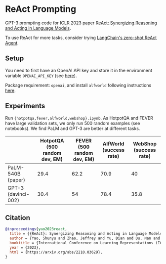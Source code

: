 # ReAct Prompting

GPT-3 prompting code for ICLR 2023 paper [ReAct: Synergizing Reasoning and Acting in Language Models](https://arxiv.org/abs/2210.03629).

To use ReAct for more tasks, consider trying [LangChain's zero-shot ReAct Agent](https://python.langchain.com/docs/modules/agents/agent_types/react.html).

## Setup
You need to first have an OpenAI API key and store it in the environment variable ``OPENAI_API_KEY`` (see [here](https://help.openai.com/en/articles/5112595-best-practices-for-api-key-safety)).

Package requirement: ``openai``, and install ``alfworld`` following instructions [here](https://github.com/alfworld/alfworld).

## Experiments
Run ``{hotpotqa,fever,alfworld,webshop}.ipynb``. As HotpotQA and FEVER have large validation sets, we only run 500 random examples (see notebooks). We find PaLM and GPT-3 are better at different tasks.


|                    | HotpotQA (500 random dev, EM) | FEVER (500 random dev, EM) | AlfWorld (success rate) | WebShop  (success rate) |
|--------------------|-------------------------------|----------------------------|-------------------------|-------------------------|
| PaLM-540B (paper)  | 29.4                          | 62.2                       | 70.9                    | 40                      |
| GPT-3 (davinci-002) | 30.4                          | 54                         | 78.4                    | 35.8                    |

## Citation

```bibtex
@inproceedings{yao2023react,
  title = {{ReAct}: Synergizing Reasoning and Acting in Language Models},
  author = {Yao, Shunyu and Zhao, Jeffrey and Yu, Dian and Du, Nan and Shafran, Izhak and Narasimhan, Karthik and Cao, Yuan},
  booktitle = {International Conference on Learning Representations (ICLR) },
  year = {2023},
  html = {https://arxiv.org/abs/2210.03629},
}
```
